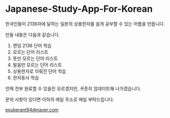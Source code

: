 # Japanese-Study-App-For-Korean

한국인들이 2136자에 달하는 일본의 상용한자를 쉽게 공부할 수 있는 어플을 만듭니다.

만들 내용은 다음과 같습니다.

1. 랜덤 2136 단어 학습
2. 모르는 단어 리스트
3. 뜻만 모르는 단어 리스트
4. 발음만 모르는 단어 리스트
5. 상용한자로 이뤄진 단어 학습
6. 한자동사 학습

언제 전부 완료할 수 있을진 모르겠지만, 꾸준히 업데이트해 나가겠습니다.

문의 사항이 있다면 이하의 메일 주소로 메일 부탁드립니다.

exuberant94@naver.com

